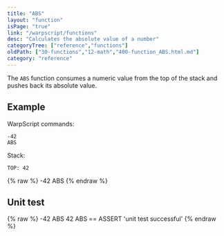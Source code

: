 ```yaml
---
title: "ABS"
layout: "function"
isPage: "true"
link: "/warpscript/functions"
desc: "Calculates the absolute value of a number"
categoryTree: ["reference","functions"]
oldPath: ["30-functions","12-math","400-function_ABS.html.md"]
category: "reference"
---
```

 

The `ABS` function consumes a numeric value from the top of the stack and pushes back its absolute value.

## Example ##

WarpScript commands:

    -42 
    ABS

Stack: 

    TOP: 42

{% raw %}
<warp10-warpscript-widget backend="{{backend}}"  exec-endpoint="{{execEndpoint}}">-42
ABS
</warp10-warpscript-widget>
{% endraw %}    


## Unit test ##

{% raw %}
<warp10-warpscript-widget backend="{{backend}}"  exec-endpoint="{{execEndpoint}}">-42 ABS
42 ABS
== ASSERT
'unit test successful'
</warp10-warpscript-widget>
{% endraw %}        
